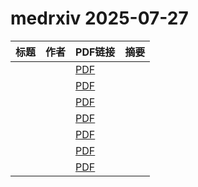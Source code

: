# medrxiv 2025-07-27

| 标题 | 作者 | PDF链接 |  摘要 |
|------|------|--------|------|
|  |  | [PDF](https://doi.org/10.1101/2025.07.24.25332091) |  |
|  |  | [PDF](https://doi.org/10.1101/2025.04.28.25326566) |  |
|  |  | [PDF](https://doi.org/10.1101/2025.04.24.25326306) |  |
|  |  | [PDF](https://doi.org/10.1101/2024.06.12.24308679) |  |
|  |  | [PDF](https://doi.org/10.1101/2022.08.12.22278401) |  |
|  |  | [PDF](https://doi.org/10.1101/2024.09.21.24314113) |  |
|  |  | [PDF](https://doi.org/10.1101/2025.07.24.25332041) |  |
